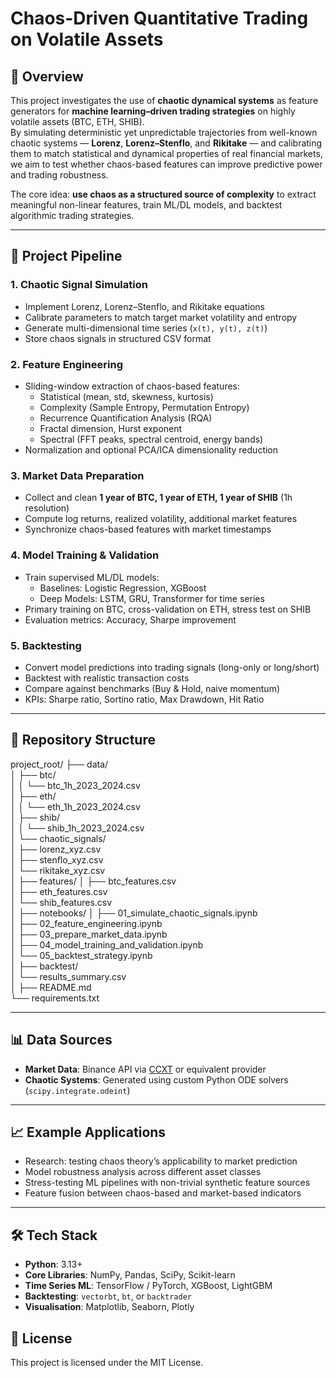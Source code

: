 # Chaos-Driven Quantitative Trading on Volatile Assets

## 📌 Overview
This project investigates the use of **chaotic dynamical systems** as feature generators for **machine learning–driven trading strategies** on highly volatile assets (BTC, ETH, SHIB).  
By simulating deterministic yet unpredictable trajectories from well-known chaotic systems — **Lorenz**, **Lorenz–Stenflo**, and **Rikitake** — and calibrating them to match statistical and dynamical properties of real financial markets, we aim to test whether chaos-based features can improve predictive power and trading robustness.

The core idea: **use chaos as a structured source of complexity** to extract meaningful non-linear features, train ML/DL models, and backtest algorithmic trading strategies.

---

## 🧪 Project Pipeline

### 1. **Chaotic Signal Simulation**
- Implement Lorenz, Lorenz–Stenflo, and Rikitake equations
- Calibrate parameters to match target market volatility and entropy
- Generate multi-dimensional time series (`x(t), y(t), z(t)`)
- Store chaos signals in structured CSV format

### 2. **Feature Engineering**
- Sliding-window extraction of chaos-based features:
  - Statistical (mean, std, skewness, kurtosis)
  - Complexity (Sample Entropy, Permutation Entropy)
  - Recurrence Quantification Analysis (RQA)
  - Fractal dimension, Hurst exponent
  - Spectral (FFT peaks, spectral centroid, energy bands)
- Normalization and optional PCA/ICA dimensionality reduction

### 3. **Market Data Preparation**
- Collect and clean **1 year of BTC, 1 year of ETH, 1 year of SHIB** (1h resolution)
- Compute log returns, realized volatility, additional market features
- Synchronize chaos-based features with market timestamps

### 4. **Model Training & Validation**
- Train supervised ML/DL models:
  - Baselines: Logistic Regression, XGBoost
  - Deep Models: LSTM, GRU, Transformer for time series
- Primary training on BTC, cross-validation on ETH, stress test on SHIB
- Evaluation metrics: Accuracy, Sharpe improvement

### 5. **Backtesting**
- Convert model predictions into trading signals (long-only or long/short)
- Backtest with realistic transaction costs
- Compare against benchmarks (Buy & Hold, naive momentum)
- KPIs: Sharpe ratio, Sortino ratio, Max Drawdown, Hit Ratio

---

## 📂 Repository Structure
project_root/
├── data/  
│ ├── btc/  
│ │ └── btc_1h_2023_2024.csv  
│ ├── eth/  
│ │ └── eth_1h_2023_2024.csv  
│ ├── shib/  
│ │ └── shib_1h_2023_2024.csv  
│ └── chaotic_signals/  
│ ├── lorenz_xyz.csv  
│ ├── stenflo_xyz.csv  
│ └── rikitake_xyz.csv  
│
├── features/
│ ├── btc_features.csv  
│ ├── eth_features.csv  
│ └── shib_features.csv  
│
├── notebooks/
│ ├── 01_simulate_chaotic_signals.ipynb  
│ ├── 02_feature_engineering.ipynb  
│ ├── 03_prepare_market_data.ipynb  
│ ├── 04_model_training_and_validation.ipynb  
│ └── 05_backtest_strategy.ipynb  
│
├── backtest/  
│ └── results_summary.csv  
│
├── README.md  
└── requirements.txt  


---

## 📊 Data Sources
- **Market Data**: Binance API via [CCXT](https://github.com/ccxt/ccxt) or equivalent provider
- **Chaotic Systems**: Generated using custom Python ODE solvers (`scipy.integrate.odeint`)

---

## 📈 Example Applications
- Research: testing chaos theory’s applicability to market prediction
- Model robustness analysis across different asset classes
- Stress-testing ML pipelines with non-trivial synthetic feature sources
- Feature fusion between chaos-based and market-based indicators

---

## 🛠 Tech Stack
- **Python**: 3.13+
- **Core Libraries**: NumPy, Pandas, SciPy, Scikit-learn
- **Time Series ML**: TensorFlow / PyTorch, XGBoost, LightGBM
- **Backtesting**: `vectorbt`, `bt`, or `backtrader`
- **Visualisation**: Matplotlib, Seaborn, Plotly

## 📜 License
This project is licensed under the MIT License.
